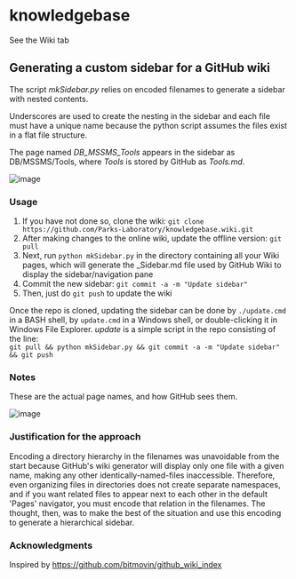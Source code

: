 # knowledgebase

See the Wiki tab

## Generating a custom sidebar for a GitHub wiki 
The script _mkSidebar.py_ relies on encoded filenames to generate a sidebar with nested contents. 

Underscores are used to create the nesting in the sidebar and each file must have a unique name because the python script assumes the files exist in a flat file structure. 

The page named _DB_MSSMS_Tools_ appears in the sidebar as DB/MSSMS/Tools, where _Tools_ is stored by GitHub as _Tools.md_.

![image](https://github.com/Parks-Laboratory/knowledgebase/blob/master/images/generated_sidebar.PNG)

### Usage
1. If you have not done so, clone the wiki: `git clone https://github.com/Parks-Laboratory/knowledgebase.wiki.git`
1. After making changes to the online wiki, update the offline version: `git pull`
1. Next, run `python mkSidebar.py` in the directory containing all your Wiki pages, which will generate the \_Sidebar.md file used by GitHub Wiki to display the sidebar/navigation pane
1. Commit the new sidebar: `git commit -a -m "Update sidebar"`
1. Then, just do `git push` to update the wiki

Once the repo is cloned, updating the sidebar can be done by `./update.cmd ` in a BASH shell, by `update.cmd` in a Windows shell, or double-clicking it in Windows File Explorer.  _update_ is a simple script in the repo consisting of the line:     
`git pull && python mkSidebar.py && git commit -a -m "Update sidebar" && git push`

### Notes
These are the actual page names, and how GitHub sees them.

![image](https://github.com/Parks-Laboratory/knowledgebase/blob/master/images/actual_files.PNG)

### Justification for the approach
Encoding a directory hierarchy in the filenames was unavoidable from the start because GitHub's wiki generator will display only one file with a given name, making any other identically-named-files inaccessible. Therefore, even organizing files in directories does not create separate namespaces, and if you want related files to appear next to each other in the default 'Pages' navigator, you must encode that relation in the filenames. The thought, then, was to make the best of the situation and use this encoding to generate a hierarchical sidebar.

### Acknowledgments
Inspired by https://github.com/bitmovin/github_wiki_index
